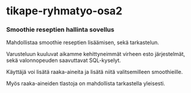 # tikape-ryhmatyo-osa2
<h3>Smoothie reseptien hallinta sovellus</h3>
<p>Mahdollistaa smoothie reseptien lisäämisen, sekä tarkastelun.</p>
<p>Varusteluun kuuluvat aikamme kehittyneimmät virheen esto järjestelmät, sekä valonnopeuden saavuttavat SQL-kyselyt.</p>
<p>Käyttäjä voi lisätä raaka-aineita ja lisätä niitä valitsemilleen smoothieille.</p>
<p>Myös raaka-aineiden tlastoja on mahdollista tarkastella yleisesti.</P>
